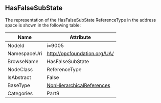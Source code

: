 <!-- objecttype -->
## HasFalseSubState
  
<!-- end of text -->
The representation of the HasFalseSubState ReferenceType in the address space is shown in the following table:  

|Name|Attribute|
|---|---|
|NodeId|i=9005|
|NamespaceUri|http://opcfoundation.org/UA/|
|BrowseName|HasFalseSubState|
|NodeClass|ReferenceType|
|IsAbstract|False|
|BaseType|[NonHierarchicalReferences](../../../Part3/ReferenceTypes/NonHierarchicalReferences/readme.md)|
|Categories|Part9|

